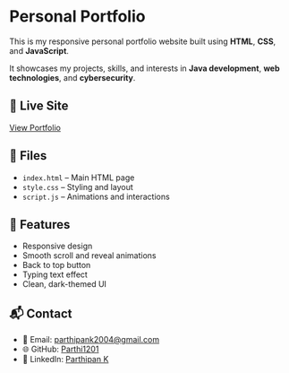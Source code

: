 # Personal Portfolio

This is my responsive personal portfolio website built using **HTML**, **CSS**, and **JavaScript**.

It showcases my projects, skills, and interests in **Java development**, **web technologies**, and **cybersecurity**.

## 🔗 Live Site

[View Portfolio](link)  

## 📁 Files

- `index.html` – Main HTML page  
- `style.css` – Styling and layout  
- `script.js` – Animations and interactions

## 📌 Features

- Responsive design  
- Smooth scroll and reveal animations  
- Back to top button  
- Typing text effect  
- Clean, dark-themed UI

## 📬 Contact

- 📧 Email: parthipank2004@gmail.com  
- 🌐 GitHub: [Parthi1201](https://github.com/Parthi1201)  
- 💼 LinkedIn: [Parthipan K](https://www.linkedin.com/in/parthipank2004/)

